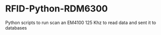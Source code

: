 # RFID-Python-RDM6300
Python scripts to run scan an EM4100 125 Khz to read data and sent it to databases
